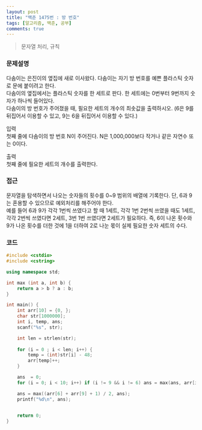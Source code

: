 ```yaml
---
layout: post
title: "백준 1475번 : 방 번호"
tags: [알고리즘, 백준, 공부]
comments: true
---
```


> 문자열 처리, 규칙  

### 문제설명
다솜이는 은진이의 옆집에 새로 이사왔다. 다솜이는 자기 방 번호를 예쁜 플라스틱 숫자로 문에 붙이려고 한다.  
다솜이의 옆집에서는 플라스틱 숫자를 한 세트로 판다. 한 세트에는 0번부터 9번까지 숫자가 하나씩 들어있다.  
다솜이의 방 번호가 주어졌을 때, 필요한 세트의 개수의 최솟값을 출력하시오. (6은 9를 뒤집어서 이용할 수 있고, 9는 6을 뒤집어서 이용할 수 있다.)  

입력  
첫째 줄에 다솜이의 방 번호 N이 주어진다. N은 1,000,000보다 작거나 같은 자연수 또는 0이다.  

출력  
첫째 줄에 필요한 세트의 개수를 출력한다.  

### 접근  
문자열을 탐색하면서 나오는 숫자들의 횟수를 0~9 범위의 배열에 기록한다. 단, 6과 9는 혼용할 수 있으므로 예외처리를 해주어야 한다.  
예를 들어 6과 9가 각각 1번씩 쓰였다고 할 때 1세트, 각각 1번 2번씩 쓰였을 때도 1세트, 각각 2번씩 쓰였다면 2세트, 3번 1번 쓰였다면 2세트가 필요하다. 즉, 6이 나온 횟수와 9가 나온 횟수를 더한 것에 1을 더하여 2로 나눈 몫이 실제 필요한 숫자 세트의 수다.  

### 코드
~~~c++
#include <cstdio>
#include <cstring>

using namespace std;

int max (int a, int b) {
    return a > b ? a : b;
}

int main() {
    int arr[10] = {0, };
    char str[1000000];
    int i, temp, ans;
    scanf("%s", str);

    int len = strlen(str);
    
    for (i = 0 ; i < len; i++) {
        temp = (int)str[i] - 48;
        arr[temp]++;
    }

    ans  = 0;
    for (i = 0; i < 10; i++) if (i != 9 && i != 6) ans = max(ans, arr[i]);

    ans = max((arr[6] + arr[9] + 1) / 2, ans);
    printf("%d\n", ans);
    

    return 0;
}
~~~